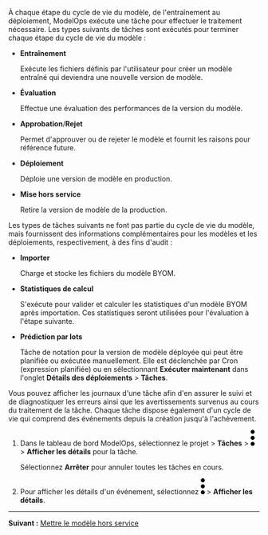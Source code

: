 À chaque étape du cycle de vie du modèle, de l'entraînement au déploiement, ModelOps exécute une tâche pour effectuer le traitement nécessaire. Les types suivants de tâches sont exécutés pour terminer chaque étape du cycle de vie du modèle :

-   **Entraînement**

    Exécute les fichiers définis par l'utilisateur pour créer un modèle entraîné qui deviendra une nouvelle version de modèle.


-   **Évaluation**

    Effectue une évaluation des performances de la version du modèle.


-   **Approbation**/**Rejet**

    Permet d'approuver ou de rejeter le modèle et fournit les raisons pour référence future.


-   **Déploiement**

    Déploie une version de modèle en production.


-   **Mise hors service**

    Retire la version de modèle de la production.


Les types de tâches suivants ne font pas partie du cycle de vie du modèle, mais fournissent des informations complémentaires pour les modèles et les déploiements, respectivement, à des fins d'audit :

-   **Importer**

    Charge et stocke les fichiers du modèle BYOM.


-   **Statistiques de calcul**

    S'exécute pour valider et calculer les statistiques d'un modèle BYOM après importation. Ces statistiques seront utilisées pour l'évaluation à l'étape suivante.


-   **Prédiction par lots**

    Tâche de notation pour la version de modèle déployée qui peut être planifiée ou exécutée manuellement. Elle est déclenchée par Cron (expression planifiée) ou en sélectionnant **Exécuter maintenant** dans l'onglet **Détails des déploiements** > **Tâches**.


Vous pouvez afficher les journaux d'une tâche afin d'en assurer le suivi et de diagnostiquer les erreurs ainsi que les avertissements survenus au cours du traitement de la tâche. Chaque tâche dispose également d'un cycle de vie qui comprend des événements depuis la création jusqu'à l'achèvement.

1.  Dans le tableau de bord ModelOps, sélectionnez le projet > **Tâches** > ![kebab menu](Images/zsz1597101912145.svg) > **Afficher les détails** pour la tâche.

    Sélectionnez **Arrêter** pour annuler toutes les tâches en cours.


1.  Pour afficher les détails d'un événement, sélectionnez ![kebab menu](Images/kxu1689287376217.svg) > **Afficher les détails**.


---

**Suivant :** [Mettre le modèle hors service](kll1732650698482.md)

